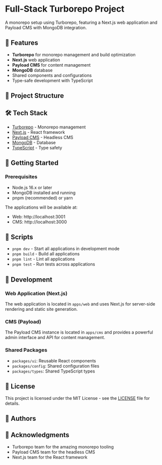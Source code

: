 # Full-Stack Turborepo Project

A monorepo setup using Turborepo, featuring a Next.js web application and Payload CMS with MongoDB integration.

## 🚀 Features

- **Turborepo** for monorepo management and build optimization
- **Next.js** web application
- **Payload CMS** for content management
- **MongoDB** database
- Shared components and configurations
- Type-safe development with TypeScript

## 📁 Project Structure

## 🛠️ Tech Stack

- [Turborepo](https://turborepo.org/) - Monorepo management
- [Next.js](https://nextjs.org/) - React framework
- [Payload CMS](https://payloadcms.com/) - Headless CMS
- [MongoDB](https://www.mongodb.com/) - Database
- [TypeScript](https://www.typescriptlang.org/) - Type safety

## 🚦 Getting Started

### Prerequisites

- Node.js 16.x or later
- MongoDB installed and running
- pnpm (recommended) or yarn

The applications will be available at:
- Web: http://localhost:3001
- CMS: http://localhost:3000

## 📝 Scripts

- `pnpm dev` - Start all applications in development mode
- `pnpm build` - Build all applications
- `pnpm lint` - Lint all applications
- `pnpm test` - Run tests across applications

## 🔧 Development

### Web Application (Next.js)

The web application is located in `apps/web` and uses Next.js for server-side rendering and static site generation.

### CMS (Payload)

The Payload CMS instance is located in `apps/cms` and provides a powerful admin interface and API for content management.

### Shared Packages

- `packages/ui`: Reusable React components
- `packages/config`: Shared configuration files
- `packages/types`: Shared TypeScript types

## 📄 License
This project is licensed under the MIT License - see the [LICENSE](LICENSE) file for details.

## 👥 Authors

## 🙏 Acknowledgments

- Turborepo team for the amazing monorepo tooling
- Payload CMS team for the headless CMS
- Next.js team for the React framework
